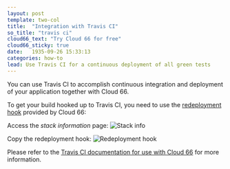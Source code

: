 ```yaml
---
layout: post
template: two-col
title:  "Integration with Travis CI"
so_title: "travis ci"
cloud66_text: "Try Cloud 66 for free"
cloud66_sticky: true
date:   1935-09-26 15:33:13
categories: how-to
lead: Use Travis CI for a continuous deployment of all green tests
---
```


You can use Travis CI to accomplish continuous integration and deployment of your application together with Cloud 66.

To get your build hooked up to Travis CI, you need to use the [redeployment hook](/stack-features/redeployment-hook.html) provided by Cloud 66:

Access the _stack information_ page:
![Stack info](http://cdn.cloud66.com/images/help/stack-info.png)

Copy the redeployment hook:
![Redeployment hook](http://cdn.cloud66.com/images/help/stack-info-overlay.png)

Please refer to the [Travis CI documentation for use with Cloud 66](http://docs.travis-ci.com/user/deployment/cloud66/) for more information.